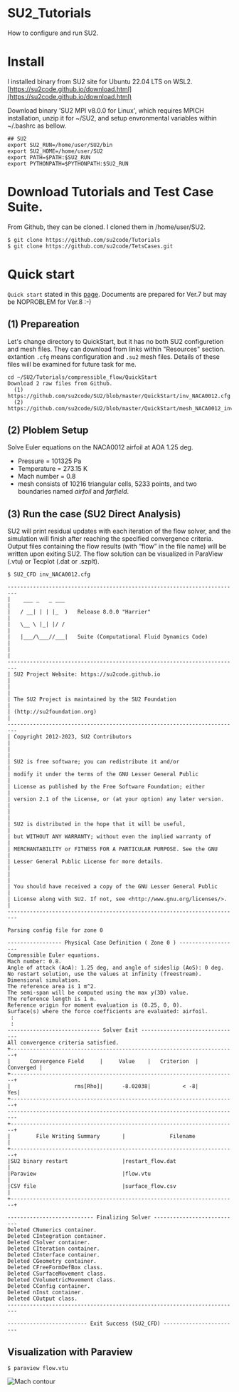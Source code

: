 # SU2_Tutorials
How to configure and run SU2.

# Install 
I installed binary from SU2 site for Ubuntu 22.04 LTS on WSL2.
[https://su2code.github.io/download.html](https://su2code.github.io/download.html)

Download binary 'SU2 MPI v8.0.0 for Linux', which requires MPICH installation,
unzip it for ~/SU2, and setup envronmental variables within ~/.bashrc as bellow.

```
## SU2
export SU2_RUN=/home/user/SU2/bin
export SU2_HOME=/home/user/SU2
export PATH=$PATH:$SU2_RUN
export PYTHONPATH=$PYTHONPATH:$SU2_RUN
```

# Download Tutorials and Test Case Suite.
From Github, they can be cloned.
I cloned them in /home/user/SU2.
```
$ git clone https://github.com/su2code/Tutorials
$ git clone https://github.com/su2code/TetsCases.git
```

# Quick start 
`Quick start` stated in this [page](https://su2code.github.io/docs_v7/Quick-Start/).
Documents are prepared for Ver.7 but may be NOPROBLEM for Ver.8 :-)

## (1) Prepareation
Let's change directory to QuickStart, but it has no both SU2 configuretion and mesh files.
They can download from links within "Resources" section.
extantion `.cfg` means configuration and `.su2` mesh files. 
Details of these files will be examined for future task for me. 
```
cd ~/SU2/Tutorials/compressible_flow/QuickStart
Download 2 raw files from Github.
  (1) https://github.com/su2code/SU2/blob/master/QuickStart/inv_NACA0012.cfg
  (2) https://github.com/su2code/SU2/blob/master/QuickStart/mesh_NACA0012_inv.su2
```
## (2) Ploblem Setup
Solve Euler equations on the NACA0012 airfoil at AOA 1.25 deg.
- Pressure = 101325 Pa
- Temperature = 273.15 K
- Mach number = 0.8
- mesh consists of 10216 triangular cells, 5233 points, and two boundaries named _airfoil_ and _farfield_.

## (3) Run the case (SU2 Direct Analysis)
SU2 will print residual updates with each iteration of the flow solver, and the simulation will finish after reaching the specified convergence criteria. Output files containing the flow results (with “flow” in the file name) will be written upon exiting SU2. The flow solution can be visualized in ParaView (.vtu) or Tecplot (.dat or .szplt).

```
$ SU2_CFD inv_NACA0012.cfg

-------------------------------------------------------------------------
|    ___ _   _ ___                                                      |
|   / __| | | |_  )   Release 8.0.0 "Harrier"                           |
|   \__ \ |_| |/ /                                                      |
|   |___/\___//___|   Suite (Computational Fluid Dynamics Code)         |
|                                                                       |
-------------------------------------------------------------------------
| SU2 Project Website: https://su2code.github.io                        |
|                                                                       |
| The SU2 Project is maintained by the SU2 Foundation                   |
| (http://su2foundation.org)                                            |
-------------------------------------------------------------------------
| Copyright 2012-2023, SU2 Contributors                                 |
|                                                                       |
| SU2 is free software; you can redistribute it and/or                  |
| modify it under the terms of the GNU Lesser General Public            |
| License as published by the Free Software Foundation; either          |
| version 2.1 of the License, or (at your option) any later version.    |
|                                                                       |
| SU2 is distributed in the hope that it will be useful,                |
| but WITHOUT ANY WARRANTY; without even the implied warranty of        |
| MERCHANTABILITY or FITNESS FOR A PARTICULAR PURPOSE. See the GNU      |
| Lesser General Public License for more details.                       |
|                                                                       |
| You should have received a copy of the GNU Lesser General Public      |
| License along with SU2. If not, see <http://www.gnu.org/licenses/>.   |
-------------------------------------------------------------------------

Parsing config file for zone 0

----------------- Physical Case Definition ( Zone 0 ) -------------------
Compressible Euler equations.
Mach number: 0.8.
Angle of attack (AoA): 1.25 deg, and angle of sideslip (AoS): 0 deg.
No restart solution, use the values at infinity (freestream).
Dimensional simulation.
The reference area is 1 m^2.
The semi-span will be computed using the max y(3D) value.
The reference length is 1 m.
Reference origin for moment evaluation is (0.25, 0, 0).
Surface(s) where the force coefficients are evaluated: airfoil.
 :
 :
----------------------------- Solver Exit -------------------------------
All convergence criteria satisfied.
+-----------------------------------------------------------------------+
|      Convergence Field     |     Value    |   Criterion  |  Converged |
+-----------------------------------------------------------------------+
|                    rms[Rho]|      -8.02038|          < -8|         Yes|
+-----------------------------------------------------------------------+
-------------------------------------------------------------------------
+-----------------------------------------------------------------------+
|        File Writing Summary       |              Filename             |
+-----------------------------------------------------------------------+
|SU2 binary restart                 |restart_flow.dat                   |
|Paraview                           |flow.vtu                           |
|CSV file                           |surface_flow.csv                   |
+-----------------------------------------------------------------------+

--------------------------- Finalizing Solver ---------------------------
Deleted CNumerics container.
Deleted CIntegration container.
Deleted CSolver container.
Deleted CIteration container.
Deleted CInterface container.
Deleted CGeometry container.
Deleted CFreeFormDefBox class.
Deleted CSurfaceMovement class.
Deleted CVolumetricMovement class.
Deleted CConfig container.
Deleted nInst container.
Deleted COutput class.
-------------------------------------------------------------------------

------------------------- Exit Success (SU2_CFD) ------------------------
```

## Visualization with Paraview
```
$ paraview flow.vtu
```
![Mach contour](https://github.com/waku2011/SU2_Tutorials/assets/10591304/65ea27c8-6aee-4ff3-a59f-c777226d98e9)

